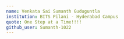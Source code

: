 ```yaml
---
name: Venkata Sai Sumanth Guduguntla
institution: BITS Pilani - Hyderabad Campus
quote: One Step at a Time!!!!
github_user: Sumanth-1022
---
```

